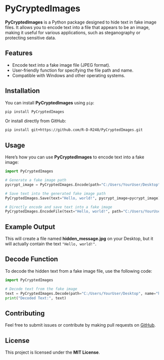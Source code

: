 
# PyCryptedImages

**PyCryptedImages** is a Python package designed to hide text in fake image files. It allows you to encode text into a file that appears to be an image, making it useful for various applications, such as steganography or protecting sensitive data.

## Features
- Encode text into a fake image file (JPEG format).
- User-friendly function for specifying the file path and name.
- Compatible with Windows and other operating systems.

## Installation
You can install **PyCryptedImages** using `pip`:

```bash
pip install PyCryptedImages
```

Or install directly from GitHub:

```bash
pip install git+https://github.com/R-D-R248/PyCryptedImages.git
```

## Usage
Here’s how you can use **PyCryptedImages** to encode text into a fake image:

```python
import PyCryptedImages

# Generate a fake image path
pycrypt_image = PyCryptedImages.Encode(path="C:/Users/YourUser/Desktop", name="hidden_message")

# Save text into the generated fake image path
PyCryptedImages.Save(text="Hello, world!", pycrypt_image=pycrypt_image)

# Directly encode and save text into a fake image
PyCryptedImages.EncodeFile(text="Hello, world!", path="C:/Users/YourUser/Desktop", name="hidden_message")
```

## Example Output
This will create a file named **hidden_message.jpg** on your Desktop, but it will actually contain the text `"Hello, world!"`.

## Decode Function
To decode the hidden text from a fake image file, use the following code:

```python
import PyCryptedImages

# Decode text from the fake image
text = PyCryptedImages.Decode(path="C:/Users/YourUser/Desktop", name="hidden_message")
print("Decoded Text:", text)
```

## Contributing
Feel free to submit issues or contribute by making pull requests on [GitHub](https://github.com/R-D-R248/PyCryptedImages).

## License
This project is licensed under the **MIT License**.

